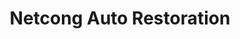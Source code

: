 ---
title: "Netcong Auto Restoration"
url: /netcong/netcong-auto-restoration/
shop: Autowerkstatt
---